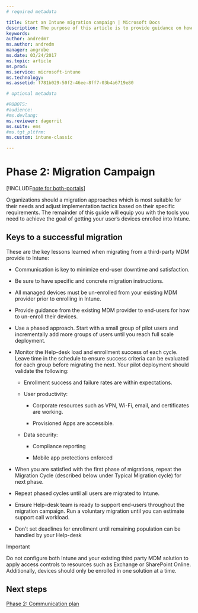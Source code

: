 ```yaml
---
# required metadata

title: Start an Intune migration campaign | Microsoft Docs
description: The purpose of this article is to provide guidance on how to start a migration campaign.
keywords:
author: andredm7
ms.author: andredm
manager: angrobe
ms.date: 03/24/2017
ms.topic: article
ms.prod:
ms.service: microsoft-intune
ms.technology:
ms.assetid: f781b029-50f2-46ee-8ff7-03b4a6719e80

# optional metadata

#ROBOTS:
#audience:
#ms.devlang:
ms.reviewer: dagerrit
ms.suite: ems
#ms.tgt_pltfrm:
ms.custom: intune-classic

---
```


# Phase 2: Migration Campaign

[!INCLUDE[note for both-portals](./includes/note-for-both-portals.md)]

Organizations should a migration approaches which is most suitable for their needs and adjust implementation tactics based on their specific requirements. The remainder of this guide will equip you with the tools you need to achieve the goal of getting your user’s devices enrolled into Intune.

## Keys to a successful migration

These are the key lessons learned when migrating from a third-party MDM provide to Intune:

-   Communication is key to minimize end-user downtime and satisfaction.

-   Be sure to have specific and concrete migration instructions.

-   All managed devices must be un-enrolled from your existing MDM provider prior to enrolling in Intune.

-   Provide guidance from the existing MDM provider to end-users for how to un-enroll their devices.

-   Use a phased approach. Start with a small group of pilot users and incrementally add more groups of users until you reach full scale deployment.

-   Monitor the Help-desk load and enrollment success of each cycle. Leave time in the schedule to ensure success criteria can be evaluated for each group before migrating the next. Your pilot deployment should validate the following:

    -   Enrollment success and failure rates are within expectations.

    -   User productivity:

        -   Corporate resources such as VPN, Wi-Fi, email, and certificates are working.

        -   Provisioned Apps are accessible.

    -   Data security:

        -   Compliance reporting

        -   Mobile app protections enforced

-   When you are satisfied with the first phase of migrations, repeat the Migration Cycle (described below under Typical Migration cycle) for next phase.

-   Repeat phased cycles until all users are migrated to Intune.

-   Ensure Help-desk team is ready to support end-users throughout the migration campaign. Run a voluntary migration until you can estimate support call workload.

-   Don’t set deadlines for enrollment until remaining population can be handled by your Help-desk

> [!IMPORTANT] 
> Do not configure both Intune and your existing third party MDM solution to apply access controls to resources such as Exchange or SharePoint Online. Additionally, devices should only be enrolled in one solution at a time.

## Next steps

[Phase 2: Communication plan](/intune-classic/plan-design/migration-phase2-communication-plan)
